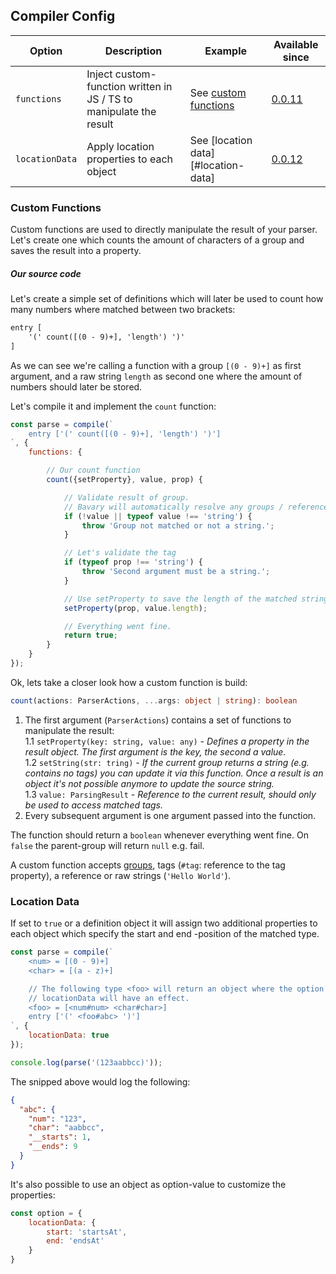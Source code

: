 ## Compiler Config

| Option | Description | Example | Available since |
| ------ | ----------- | ------- | --------------- |
| `functions` | Inject custom-function written in JS / TS to manipulate the result | See [custom functions](#custom-functions) | [0.0.11](../../releases/tag/0.0.11) |
| `locationData` | Apply location properties to each object | See [location data][#location-data] | [0.0.12](../../releases/tag/0.0.12) |


### Custom Functions
Custom functions are used to directly manipulate the result of your parser.
Let's create one which counts the amount of characters of a group and saves the result into a property.

##### Our source code
Let's create a simple set of definitions which will later be used to count how many numbers where matched between two brackets:

```html
entry [
    '(' count([(0 - 9)+], 'length') ')'
]
```

As we can see we're calling a function with a group `[(0 - 9)+]` as first argument, and a raw string `length` as second one where the
amount of numbers should later be stored.

Let's compile it and implement the `count` function:
```js
const parse = compile(`
    entry ['(' count([(0 - 9)+], 'length') ')']
`, {
    functions: {

        // Our count function
        count({setProperty}, value, prop) {

            // Validate result of group.
            // Bavary will automatically resolve any groups / references passed into the arguments list
            if (!value || typeof value !== 'string') {
                throw 'Group not matched or not a string.';
            }

            // Let's validate the tag
            if (typeof prop !== 'string') {
                throw 'Second argument must be a string.';
            }

            // Use setProperty to save the length of the matched string
            setProperty(prop, value.length);

            // Everything went fine.
            return true;
        }
    }
});
```

Ok, lets take a closer look how a custom function is build:
```ts
count(actions: ParserActions, ...args: object | string): boolean
```

1. The first argument (`ParserActions`) contains a set of functions to manipulate the result:  
  1.1 `setProperty(key: string, value: any)` _- Defines a property in the result object. The first argument is the key, the second a value._  
  1.2 `setString(str: tring)` _- If the current group returns a string (e.g. contains no tags) you can update it via this function.
  Once a result is an object it's not possible anymore to update the source string._  
  1.3 `value: ParsingResult` _- Reference to the current result, should only be used to access matched tags._
2. Every subsequent argument is one argument passed into the function.

The function should return a `boolean` whenever everything went fine.
On `false` the parent-group will return `null` e.g. fail.

A custom function accepts [groups](./syntax.md#group-definition), tags (`#tag`: reference to the tag property), a reference or raw strings (`'Hello World'`).


### Location Data
If set to `true` or a definition object it will assign two additional properties to each object which specify the start and 
end -position of the matched type.

```js
const parse = compile(`
    <num> = [(0 - 9)+]
    <char> = [(a - z)+]

    // The following type <foo> will return an object where the option
    // locationData will have an effect.
    <foo> = [<num#num> <char#char>]
    entry ['(' <foo#abc> ')']
`, {
    locationData: true
});

console.log(parse('(123aabbcc)'));
```

The snipped above would log the following:
```json
{
  "abc": {
    "num": "123",
    "char": "aabbcc",
    "__starts": 1,
    "__ends": 9
  }
}
```

It's also possible to use an object as option-value to customize the properties:

```js
const option = {
    locationData: {
        start: 'startsAt',
        end: 'endsAt'
    }
}
```
